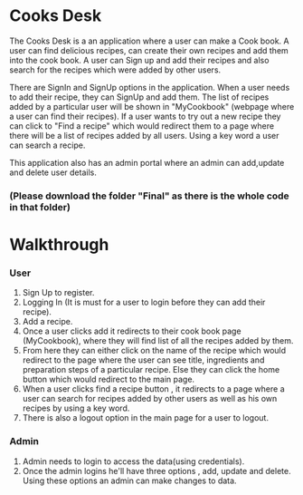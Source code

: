 # Cooks Desk
 
The Cooks Desk is a an application where a user can make a Cook book. A user can find delicious recipes, can create their own recipes and add them into the cook book. A user can Sign up and add their recipes and also search for the recipes which were added by other users.

There are SignIn and SignUp options in the application. When a user needs to add their recipe, they can SignUp and add them. The list of recipes added by a particular user will be shown in "MyCookbook" (webpage where a user can find their recipes). If a user wants to try out a new recipe they can click to "Find a recipe" which would redirect them to a page where there will be a list of recipes added by all users. Using a key word a user can search a recipe.  

This application also has an admin portal where an admin can add,update and delete user details.
### (Please download the folder "Final" as there is the whole code in that folder)

# Walkthrough

### User
1. Sign Up to register.
2. Logging In (It is must for a user to login before they can add their recipe).
3. Add a recipe.
4. Once a user clicks add it redirects to their cook book page (MyCookbook), where they will find list of all the recipes added by them.
5. From here they can either click on the name of the recipe which would redirect to the page where the user can see title, ingredients and preparation steps of a particular recipe. Else they can click the home button which would redirect to the main page.
6. When a user clicks find a recipe button , it redirects to a page where a user can search for recipes added by other users as well as his own recipes by using a key word. 
7. There is also a logout option in the main page for a user to logout.

### Admin
1. Admin needs to login to access the data(using credentials).
2. Once the admin logins he'll have three options , add, update and delete. Using these options an admin can make changes to data. 
